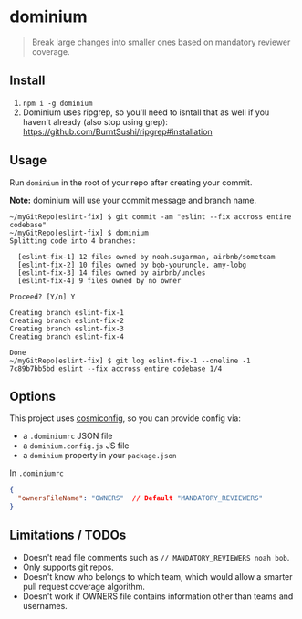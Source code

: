 # dominium

> Break large changes into smaller ones based on mandatory reviewer coverage.

## Install

1) `npm i -g dominium`
2) Dominium uses ripgrep, so you'll need to isntall that as well if you haven't already (also stop using grep): https://github.com/BurntSushi/ripgrep#installation


## Usage

Run `dominium` in the root of your repo after creating your commit.

**Note:** dominium will use your commit message and branch name.

```
~/myGitRepo[eslint-fix] $ git commit -am "eslint --fix accross entire codebase"
~/myGitRepo[eslint-fix] $ dominium
Splitting code into 4 branches:

  [eslint-fix-1] 12 files owned by noah.sugarman, airbnb/someteam
  [eslint-fix-2] 10 files owned by bob-youruncle, amy-lobg
  [eslint-fix-3] 14 files owned by airbnb/uncles
  [eslint-fix-4] 9 files owned by no owner

Proceed? [Y/n] Y

Creating branch eslint-fix-1
Creating branch eslint-fix-2
Creating branch eslint-fix-3
Creating branch eslint-fix-4

Done
~/myGitRepo[eslint-fix] $ git log eslint-fix-1 --oneline -1
7c89b7bb5bd eslint --fix accross entire codebase 1/4
```


## Options

This project uses [cosmiconfig](https://github.com/davidtheclark/cosmiconfig), so you can provide config via:
* a `.dominiumrc` JSON file
* a `dominium.config.js` JS file
* a `dominium` property in your `package.json`


In `.dominiumrc`
```json
{
  "ownersFileName": "OWNERS"  // Default "MANDATORY_REVIEWERS"
}
```


## Limitations / TODOs
* Doesn't read file comments such as `// MANDATORY_REVIEWERS noah bob`.
* Only supports git repos.
* Doesn't know who belongs to which team, which would allow a smarter pull request coverage algorithm.
* Doesn't work if OWNERS file contains information other than teams and usernames.
